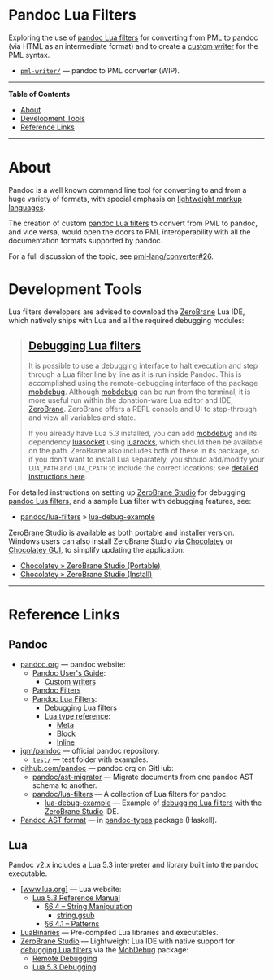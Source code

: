 # Pandoc Lua Filters

Exploring the use of [pandoc Lua filters] for converting from PML to pandoc (via HTML as an intermediate format) and to create a [custom writer] for the PML syntax.

- [`pml-writer/`][pml-writer/] — pandoc to PML converter (WIP).

-----

**Table of Contents**

<!-- MarkdownTOC autolink="true" bracket="round" autoanchor="false" lowercase="only_ascii" uri_encoding="true" levels="1,2,3" -->

- [About](#about)
- [Development Tools](#development-tools)
- [Reference Links](#reference-links)

<!-- /MarkdownTOC -->

-----

# About

Pandoc is a well known command line tool for converting to and from a huge variety of formats, with special emphasis on [lightweight markup languages].

The creation of custom [pandoc Lua filters] to convert from PML to pandoc, and vice versa, would open the doors to PML interoperability with all the documentation formats supported by pandoc.

For a full discussion of the topic, see [pml-lang/converter#26].


# Development Tools

Lua filters developers are advised to download the [ZeroBrane] Lua IDE, which natively ships with Lua and all the required debugging modules:

> ## [Debugging Lua filters]
>
> It is possible to use a debugging interface to halt execution and step through a Lua filter line by line as it is run inside Pandoc.
> This is accomplished using the remote-debugging interface of the package [mobdebug].
> Although [mobdebug] can be run from the terminal, it is more useful run within the donation-ware Lua editor and IDE, [ZeroBrane].
> ZeroBrane offers a REPL console and UI to step-through and view all variables and state.
>
> If you already have Lua 5.3 installed, you can add [mobdebug] and its dependency [luasocket] using [luarocks], which should then be available on the path.
> ZeroBrane also includes both of these in its package, so if you don't want to install Lua separately, you should add/modify your `LUA_PATH` and `LUA_CPATH` to include the correct locations; see [detailed instructions here][ZeroBrane remote-debugging].

For detailed instructions on setting up [ZeroBrane Studio] for debugging [pandoc Lua filters], and a sample Lua filter with debugging features, see:

- [pandoc/lua-filters] » [lua-debug-example]

[ZeroBrane Studio] is available as both portable and installer version.
Windows users can also install ZeroBrane Studio via [Chocolatey] or [Chocolatey GUI], to simplify updating the application:

- [Chocolatey » ZeroBrane Studio (Portable)]
- [Chocolatey » ZeroBrane Studio (Install)]


-------------------------------------------------------------------------------

# Reference Links

<!-- MarkdownTOC:excluded -->
## Pandoc

- [pandoc.org] — pandoc website:
    + [Pandoc User's Guide]\:
        * [Custom writers]
    + [Pandoc Filters]
    + [Pandoc Lua Filters]\:
        * [Debugging Lua filters]
        * [Lua type reference]\:
            - [Meta][Lua_t Meta]
            - [Block][Lua_t Block]
            - [Inline][Lua_t Inline]
- [jgm/pandoc] — official pandoc repository.
    + [`test/`][pandoc/test/] — test folder with examples.
- [github.com/pandoc] — pandoc org on GitHub:
    + [pandoc/ast-migrator] — Migrate documents from one pandoc AST schema to another.
    + [pandoc/lua-filters] — A collection of Lua filters for pandoc:
        * [lua-debug-example] — Example of [debugging Lua filters] with the [ZeroBrane Studio] IDE.
- [Pandoc AST format] — in [pandoc-types] package (Haskell).


<!-- MarkdownTOC:excluded -->
## Lua

Pandoc v2.x includes a Lua 5.3 interpreter and library built into the pandoc executable.

- [www.lua.org] — Lua website:
    + [Lua 5.3 Reference Manual]
        * [§6.4 – String Manipulation]
            - [string.gsub]
        * [§6.4.1 – Patterns]
- [LuaBinaries] — Pre-compiled Lua libraries and executables.
- [ZeroBrane Studio] — Lightweight Lua IDE with native support for [debugging Lua filters] via the [MobDebug] package:
    + [Remote Debugging][ZeroBrane remote-debugging]
    + [Lua 5.3 Debugging][ZeroBrane Lua 5.3 Debugging]

<!-----------------------------------------------------------------------------
                               REFERENCE LINKS
------------------------------------------------------------------------------>

[lightweight markup languages]: https://en.wikipedia.org/wiki/Lightweight_markup_language "Wikipedia » Lightweight markup language"

<!-- pandoc -->

[pandoc]: https://pandoc.org "Visit pandoc website"
[pandoc.org]: https://pandoc.org "Visit pandoc website"

[Pandoc User's Guide]: https://pandoc.org/MANUAL.html "Pandoc User's Guide"
[custom writer]: https://pandoc.org/MANUAL.html#custom-writers "Pandoc User's Guide » Custom writers"
[Custom writers]: https://pandoc.org/MANUAL.html#custom-writers "Pandoc User's Guide » Custom writers"

[Pandoc filters]: https://pandoc.org/filters.html

[Pandoc Lua Filters]: https://pandoc.org/lua-filters.html "Pandoc documentation on Lua Filters"
[Debugging Lua filters]: https://pandoc.org/lua-filters.html#debugging-lua-filters
[Lua type reference]: https://pandoc.org/lua-filters.html#lua-type-reference "Pandoc » Lua Filters » Lua Types"
[Lua_t Meta]: https://pandoc.org/lua-filters.html#type-meta "Pandoc » Lua Filters » Lua Types » Meta"
[Lua_t Block]: https://pandoc.org/lua-filters.html#type-block "Pandoc » Lua Filters » Lua Types » Block"
[Lua_t Inline]: https://pandoc.org/lua-filters.html#type-inline "Pandoc » Lua Filters » Lua Types » Inline"

<!-- pandoc Haskell -->

[pandoc-types]: https://hackage.haskell.org/package/pandoc-types/ "The 'pandoc-types' package at Hackage"
[Pandoc AST format]: https://hackage.haskell.org/package/pandoc-types/docs/Text-Pandoc-Definition.html "View AST definition at 'pandoc-types' package"

<!-- pandoc GitHub -->

[github.com/pandoc]: https://github.com/pandoc
[jgm/pandoc]: https://github.com/jgm/pandoc
[pandoc/test/]: https://github.com/jgm/pandoc/tree/master/test

[pandoc/lua-filters]: https://github.com/pandoc/lua-filters "A collection of Lua filters for pandoc"
[lua-debug-example]: https://github.com/pandoc/lua-filters/tree/master/lua-debug-example

[pandoc/ast-migrator]: https://github.com/pandoc/ast-migrator

<!-- Lua -->

[Lua]: https://www.lua.org "Lua website"
[www.lua.org]: https://www.lua.org "Lua website"

[Lua 5.3 Reference Manual]: https://www.lua.org/manual/5.3/
[§6.4 – String Manipulation]: https://www.lua.org/manual/5.3/manual.html#6.4
[string.gsub]: https://www.lua.org/manual/5.3/manual.html#pdf-string.gsub
[§6.4.1 – Patterns]: https://www.lua.org/manual/5.3/manual.html#6.4.1

[ZeroBrane]: https://studio.zerobrane.com "ZeroBrane Studio website"
[ZeroBrane Studio]: https://studio.zerobrane.com "ZeroBrane Studio website"
[ZeroBrane remote-debugging]: https://studio.zerobrane.com/doc-remote-debugging "ZeroBrane documentation on Remote Debugging"
[ZeroBrane Lua 5.3 Debugging]: https://studio.zerobrane.com/doc-lua53-debugging "ZeroBrane documentation on Lua 5.3 Debugging"

[MobDebug]: https://github.com/pkulchenko/MobDebug
[LuaSocket]: https://luarocks.org/modules/luasocket/luasocket
[LuaRocks]: https://luarocks.org "LuaRocks: the package manager for Lua modules."

[LuaBinaries]: http://luabinaries.sourceforge.net/

<!-- Chocolatey -->

[Chocolatey]: https://chocolatey.org "Chocolatey package manager for Windows"
[Chocolatey GUI]: https://community.chocolatey.org/packages/ChocolateyGUI "Chocolatey GUI package page"
[Chocolatey » ZeroBrane Studio (Portable)]: https://community.chocolatey.org/packages/zerobrane-studio.portable "ZeroBrane Studio Chocolatey package (portable version)"
[Chocolatey » ZeroBrane Studio (Install)]: https://community.chocolatey.org/packages/zerobrane-studio.install "ZeroBrane Studio Chocolatey package (installer version)"

<!-- Issues/Discussions -->

[pml-lang/converter#26]: https://github.com/pml-lang/converter/discussions/26 "See Discussion #26 at pml-lang — Pandoc to PML Coverter Filter"

<!-- project files & folders -->

[pml-writer/]: ./pml-writer/ "Navigate to folder: pandoc PML writer"

<!-- EOF -->
